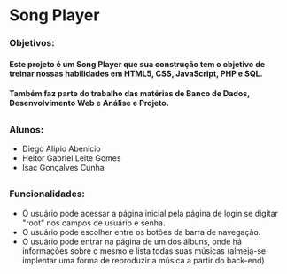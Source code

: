 # Song Player

### Objetivos:
#### Este projeto é um Song Player que sua construção tem o objetivo de treinar nossas habilidades em HTML5, CSS, JavaScript, PHP e SQL.

#### Também faz parte do trabalho das matérias de Banco de Dados, Desenvolvimento Web e Análise e Projeto.
##
### Alunos: 
- Diego Alipio Abenicio
- Heitor Gabriel Leite Gomes
- Isac Gonçalves Cunha
##
### Funcionalidades:
- O usuário pode acessar a página inicial pela página de login se digitar "root" nos campos de usuário e senha.
- O usuário pode escolher entre os botões da barra de navegação.
- O usuário pode entrar na página de um dos álbuns, onde há informações sobre o mesmo e lista todas suas músicas (almeja-se implentar uma forma de reproduzir a música a partir do back-end)
##
